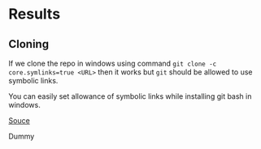 # Results

## Cloning

If we clone the repo in windows using command `git clone -c core.symlinks=true <URL>` then it works but `git` should be allowed to use symbolic links.
  
You can easily set allowance of symbolic links while installing git bash in windows.

[Souce](https://github.community/t/git-bash-symbolic-links-on-windows/522/5)

Dummy
